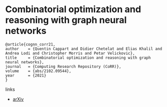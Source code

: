 # Combinatorial optimization and reasoning with graph neural networks

```
@article{cognn_corr21,
author    = {Quentin Cappart and Didier Chetelat and Elias Khalil and Andrea Lodi and Christopher Morris and Petar Velickovic},
title     = {Combinatorial optimization and reasoning with graph neural networks},
journal   = {Computing Research Repository (CoRR)},
volume    = {abs/2102.09544},
year      = {2021}
}
```

links
- [arXiv](https://arxiv.org/abs/2102.09544)
